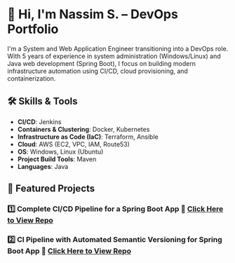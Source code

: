 # 👋 Hi, I'm Nassim S. – DevOps Portfolio

I'm a System and Web Application Engineer transitioning into a DevOps role. With 5 years of experience in system administration (Windows/Linux) and Java web development (Spring Boot), I focus on building modern infrastructure automation using CI/CD, cloud provisioning, and containerization.

## 🛠️ Skills & Tools

- **CI/CD**: Jenkins
- **Containers & Clustering**: Docker, Kubernetes 
- **Infrastructure as Code (IaC)**: Terraform, Ansible
- **Cloud**: AWS (EC2, VPC, IAM, Route53)
- **OS**: Windows, Linux (Ubuntu)
- **Project Build Tools**: Maven
- **Languages**: Java


## 📁 Featured Projects

### 1️⃣ Complete CI/CD Pipeline for a Spring Boot App 🔗 [Click Here to View Repo](https://github.com/Enigma-X94/jenkins-ci-cd-springboot-angular-mysql)

### 2️⃣ CI Pipeline with Automated Semantic Versioning for Spring Boot App 🔗 [Click Here to View Repo](https://github.com/Enigma-X94/jenkins-semantic-versioning-springboot-app)

